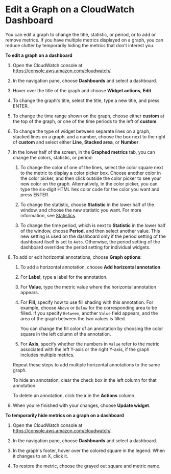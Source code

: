 # Edit a Graph on a CloudWatch Dashboard<a name="edit_graph_dashboard"></a>

You can edit a graph to change the title, statistic, or period, or to add or remove metrics\. If you have multiple metrics displayed on a graph, you can reduce clutter by temporarily hiding the metrics that don't interest you\.

**To edit a graph on a dashboard**

1. Open the CloudWatch console at [https://console\.aws\.amazon\.com/cloudwatch/](https://console.aws.amazon.com/cloudwatch/)\.

1. In the navigation pane, choose **Dashboards** and select a dashboard\.

1. Hover over the title of the graph and choose **Widget actions**, **Edit**\.

1. To change the graph's title, select the title, type a new title, and press ENTER\.

1. To change the time range shown on the graph, choose either **custom** at the top of the graph, or one of the time periods to the left of **custom**\.

1. To change the type of widget between separate lines on a graph, stacked lines on a graph, and a number, choose the box next to the right of **custom** and select either **Line**, **Stacked area**, or **Number**\.

1. In the lower half of the screen, in the **Graphed metrics** tab, you can change the colors, statistic, or period:

   1. To change the color of one of the lines, select the color square next to the metric to display a color picker box\. Choose another color in the color picker, and then click outside the color picker to see your new color on the graph\. Alternatively, in the color picker, you can type the six\-digit HTML hex color code for the color you want and press ENTER\.

   1. To change the statistic, choose **Statistic** in the lower half of the window, and choose the new statistic you want\. For more information, see [Statistics](cloudwatch_concepts.md#Statistic)\.

   1. To change the time period, which is next to **Statistic** in the lower half of the window, choose **Period**, and then select another value\. This new setting is used on the dashboard only if the period setting of the dashboard itself is set to `Auto`\. Otherwise, the period setting of the dashboard overrides the period setting for individual widgets\.

1. To add or edit horizontal annotations, choose **Graph options**:

   1. To add a horizontal annotation, choose **Add horizontal annotation**\.

   1. For **Label**, type a label for the annotation\.

   1. For **Value**, type the metric value where the horizontal annotation appears\.

   1. For **Fill**, specify how to use fill shading with this annotation\. For example, choose `Above` or `Below` for the corresponding area to be filled\. If you specify `Between`, another `Value` field appears, and the area of the graph between the two values is filled\.

      You can change the fill color of an annotation by choosing the color square in the left column of the annotation\. 

   1. For **Axis**, specify whether the numbers in `Value` refer to the metric associated with the left Y\-axis or the right Y\-axis, if the graph includes multiple metrics\.

   Repeat these steps to add multiple horizontal annotations to the same graph\.

   To hide an annotation, clear the check box in the left column for that annotation\.

   To delete an annotation, click the **x** in the **Actions** column\.

1. When you're finished with your changes, choose **Update widget**\.

**To temporarily hide metrics on a graph on a dashboard**

1. Open the CloudWatch console at [https://console\.aws\.amazon\.com/cloudwatch/](https://console.aws.amazon.com/cloudwatch/)\.

1. In the navigation pane, choose **Dashboards** and select a dashboard\.

1. In the graph's footer, hover over the colored square in the legend\. When it changes to an X, click it\.

1. To restore the metric, choose the grayed out square and metric name\.
